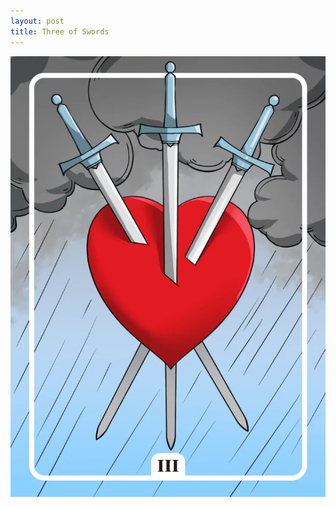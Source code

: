 ```yaml
---
layout: post
title: Three of Swords
---
```


![](../images/Three-of-Swords-Tarot-Card-Meaning-732x1024.webp)
